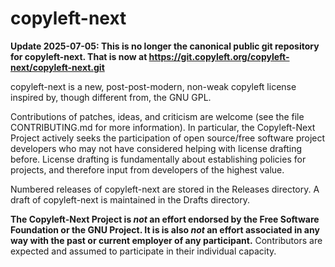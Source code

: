 # copyleft-next #

**Update 2025-07-05: This is no longer the canonical public git repository for copyleft-next. That is now at https://git.copyleft.org/copyleft-next/copyleft-next.git** 

copyleft-next is a new, post-post-modern, non-weak copyleft license
inspired by, though different from, the GNU GPL.

Contributions of patches, ideas, and criticism are welcome (see the
file CONTRIBUTING.md for more information).  In particular, the
Copyleft-Next Project actively seeks the participation of open
source/free software project developers who may not have considered
helping with license drafting before. License drafting is
fundamentally about establishing policies for projects, and therefore
input from developers of the highest value.

Numbered releases of copyleft-next are stored in the Releases directory. A
draft of copyleft-next is maintained in the Drafts directory.

**The Copyleft-Next Project is *not* an effort endorsed by the Free
Software Foundation or the GNU Project. It is is also *not* an effort
associated in any way with the past or current employer of any participant.**
Contributors are expected and assumed to participate in their individual
capacity.
